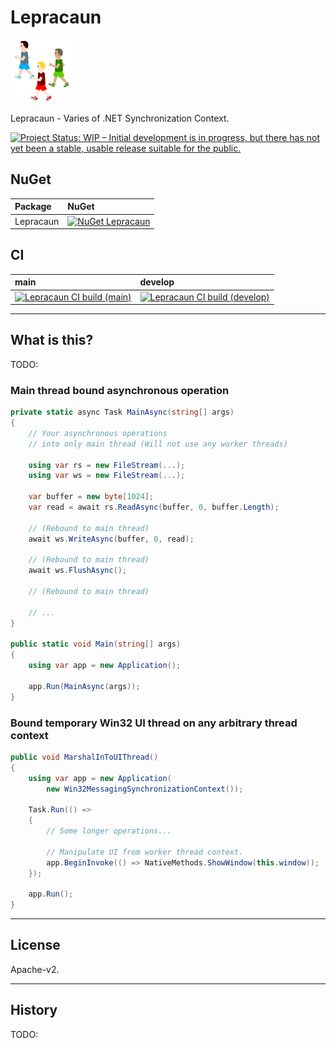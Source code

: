 # Lepracaun

![Lepracaun](Images/Lepracaun.100.png)

Lepracaun - Varies of .NET Synchronization Context.

[![Project Status: WIP – Initial development is in progress, but there has not yet been a stable, usable release suitable for the public.](https://www.repostatus.org/badges/latest/wip.svg)](https://www.repostatus.org/#wip)

## NuGet

| Package  | NuGet                                                                                                                |
|:---------|:---------------------------------------------------------------------------------------------------------------------|
| Lepracaun | [![NuGet Lepracaun](https://img.shields.io/nuget/v/Lepracaun.svg?style=flat)](https://www.nuget.org/packages/Lepracaun) |

## CI

| main                                                                                                                                                                 | develop                                                                                                                                                                       |
|:---------------------------------------------------------------------------------------------------------------------------------------------------------------------|:------------------------------------------------------------------------------------------------------------------------------------------------------------------------------|
| [![Lepracaun CI build (main)](https://github.com/kekyo/Lepracaun/workflows/.NET/badge.svg?branch=main)](https://github.com/kekyo/Lepracaun/actions?query=branch%3Amain) | [![Lepracaun CI build (develop)](https://github.com/kekyo/Lepracaun/workflows/.NET/badge.svg?branch=develop)](https://github.com/kekyo/Lepracaun/actions?query=branch%3Adevelop) |

----

## What is this?

TODO:

### Main thread bound asynchronous operation

```csharp
private static async Task MainAsync(string[] args)
{
    // Your asynchronous operations
    // into only main thread (Will not use any worker threads)

    using var rs = new FileStream(...);
    using var ws = new FileStream(...);

    var buffer = new byte[1024];
    var read = await rs.ReadAsync(buffer, 0, buffer.Length);

    // (Rebound to main thread)
    await ws.WriteAsync(buffer, 0, read);

    // (Rebound to main thread)
    await ws.FlushAsync();
   
    // (Rebound to main thread)

    // ...
}

public static void Main(string[] args)
{
    using var app = new Application();

    app.Run(MainAsync(args));    
}
```

### Bound temporary Win32 UI thread on any arbitrary thread context

```csharp
public void MarshalInToUIThread()
{
    using var app = new Application(
        new Win32MessagingSynchronizationContext());

    Task.Run(() =>
    {
        // Some longer operations...

        // Manipulate UI from worker thread context.
        app.BeginInvoke(() => NativeMethods.ShowWindow(this.window));
    });

    app.Run();
}
```

----

## License

Apache-v2.

----

## History

TODO:
